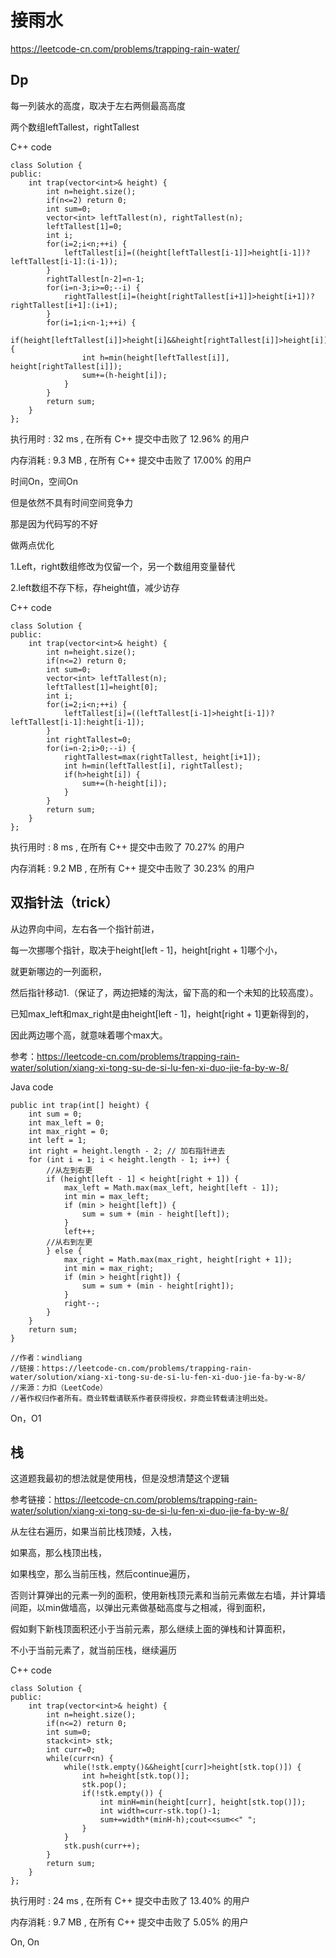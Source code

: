 # 接雨水

https://leetcode-cn.com/problems/trapping-rain-water/

## Dp

每一列装水的高度，取决于左右两侧最高高度

两个数组leftTallest，rightTallest

C++ code
```
class Solution {
public:
    int trap(vector<int>& height) {
        int n=height.size();
        if(n<=2) return 0;
        int sum=0;
        vector<int> leftTallest(n), rightTallest(n);
        leftTallest[1]=0;
        int i;
        for(i=2;i<n;++i) {
            leftTallest[i]=((height[leftTallest[i-1]]>height[i-1])?leftTallest[i-1]:(i-1));
        }
        rightTallest[n-2]=n-1;
        for(i=n-3;i>=0;--i) {
            rightTallest[i]=(height[rightTallest[i+1]]>height[i+1])?rightTallest[i+1]:(i+1);
        }
        for(i=1;i<n-1;++i) {
            if(height[leftTallest[i]]>height[i]&&height[rightTallest[i]]>height[i]) {
                int h=min(height[leftTallest[i]], height[rightTallest[i]]);
                sum+=(h-height[i]);
            }
        }
        return sum;
    }
};
```
执行用时 :
32 ms
, 在所有 C++ 提交中击败了
12.96%
的用户

内存消耗 :
9.3 MB
, 在所有 C++ 提交中击败了
17.00%
的用户

时间On，空间On

但是依然不具有时间空间竞争力

那是因为代码写的不好

做两点优化

1.Left，right数组修改为仅留一个，另一个数组用变量替代

2.left数组不存下标，存height值，减少访存

C++ code
```
class Solution {
public:
    int trap(vector<int>& height) {
        int n=height.size();
        if(n<=2) return 0;
        int sum=0;
        vector<int> leftTallest(n);
        leftTallest[1]=height[0];
        int i;
        for(i=2;i<n;++i) {
            leftTallest[i]=((leftTallest[i-1]>height[i-1])?leftTallest[i-1]:height[i-1]);
        }
        int rightTallest=0;
        for(i=n-2;i>0;--i) {
            rightTallest=max(rightTallest, height[i+1]);
            int h=min(leftTallest[i], rightTallest);
            if(h>height[i]) {
                sum+=(h-height[i]);
            }
        }
        return sum;
    }
};
```
执行用时 :
8 ms
, 在所有 C++ 提交中击败了
70.27%
的用户

内存消耗 :
9.2 MB
, 在所有 C++ 提交中击败了
30.23%
的用户

## 双指针法（trick）

从边界向中间，左右各一个指针前进，

每一次挪哪个指针，取决于height[left - 1]，height[right + 1]哪个小，

就更新哪边的一列面积，

然后指针移动1.（保证了，两边把矮的淘汰，留下高的和一个未知的比较高度）。

已知max_left和max_right是由height[left - 1]，height[right + 1]更新得到的，

因此两边哪个高，就意味着哪个max大。

参考：https://leetcode-cn.com/problems/trapping-rain-water/solution/xiang-xi-tong-su-de-si-lu-fen-xi-duo-jie-fa-by-w-8/

Java code
```
public int trap(int[] height) {
    int sum = 0;
    int max_left = 0;
    int max_right = 0;
    int left = 1;
    int right = height.length - 2; // 加右指针进去
    for (int i = 1; i < height.length - 1; i++) {
        //从左到右更
        if (height[left - 1] < height[right + 1]) {
            max_left = Math.max(max_left, height[left - 1]);
            int min = max_left;
            if (min > height[left]) {
                sum = sum + (min - height[left]);
            }
            left++;
        //从右到左更
        } else {
            max_right = Math.max(max_right, height[right + 1]);
            int min = max_right;
            if (min > height[right]) {
                sum = sum + (min - height[right]);
            }
            right--;
        }
    }
    return sum;
}

//作者：windliang
//链接：https://leetcode-cn.com/problems/trapping-rain-water/solution/xiang-xi-tong-su-de-si-lu-fen-xi-duo-jie-fa-by-w-8/
//来源：力扣（LeetCode）
//著作权归作者所有。商业转载请联系作者获得授权，非商业转载请注明出处。
```

On，O1

## 栈

这道题我最初的想法就是使用栈，但是没想清楚这个逻辑

参考链接：https://leetcode-cn.com/problems/trapping-rain-water/solution/xiang-xi-tong-su-de-si-lu-fen-xi-duo-jie-fa-by-w-8/

从左往右遍历，如果当前比栈顶矮，入栈，

如果高，那么栈顶出栈，

如果栈空，那么当前压栈，然后continue遍历，

否则计算弹出的元素一列的面积，使用新栈顶元素和当前元素做左右墙，并计算墙间距，以min做墙高，以弹出元素做基础高度与之相减，得到面积，

假如剩下新栈顶面积还小于当前元素，那么继续上面的弹栈和计算面积，

不小于当前元素了，就当前压栈，继续遍历

C++ code
```
class Solution {
public:
    int trap(vector<int>& height) {
        int n=height.size();
        if(n<=2) return 0;
        int sum=0;
        stack<int> stk;
        int curr=0;
        while(curr<n) {
            while(!stk.empty()&&height[curr]>height[stk.top()]) {
                int h=height[stk.top()];
                stk.pop();
                if(!stk.empty()) {
                    int minH=min(height[curr], height[stk.top()]);
                    int width=curr-stk.top()-1;
                    sum+=width*(minH-h);cout<<sum<<" ";
                }
            }
            stk.push(curr++);
        }
        return sum;
    }
};
```
执行用时 :
24 ms
, 在所有 C++ 提交中击败了
13.40%
的用户

内存消耗 :
9.7 MB
, 在所有 C++ 提交中击败了
5.05%
的用户

On, On
